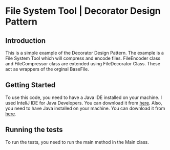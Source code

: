# File System Tool | Decorator Design Pattern

## Introduction

This is a simple example of the Decorator Design Pattern. The example is a File System Tool which will compress and encode files. FileEncoder class and FileCompressor class are extended using FileDecorator Class. These act as wrappers of the orginal BaseFile.

## Getting Started

To use this code, you need to have a Java IDE installed on your machine. I used InteliJ IDE for Java Developers. You can download it from [here](https://www.jetbrains.com/idea/download/#section=windows).
Also, you need to have Java installed on your machine. You can download it from [here](https://www.java.com/en/download/).

## Running the tests

To run the tests, you need to run the main method in the Main class.
